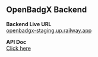 ## OpenBadgX Backend

**Backend Live URL**  
[openbadgx-staging.up.railway.app](https://openbadgx-staging.up.railway.app/ping)

**API Doc**  
[Click here](https://documenter.getpostman.com/view/16155851/2s93Jrw514)